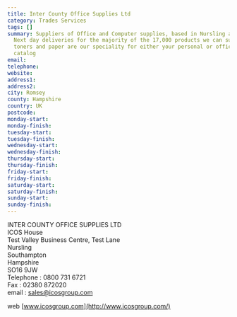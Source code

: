 ```yaml
---
title: Inter County Office Supplies Ltd
category: Trades Services
tags: []
summary: Suppliers of Office and Computer supplies, based in Nursling and Romsey.
  Next day deliveries for the majority of the 17,000 products we can supply. Ink cartridges,
  toners and paper are our speciality for either your personal or office use. (A full
  catalog
email: 
telephone: 
website: 
address1: 
address2: 
city: Romsey
county: Hampshire
country: UK
postcode: 
monday-start: 
monday-finish: 
tuesday-start: 
tuesday-finish: 
wednesday-start: 
wednesday-finish: 
thursday-start: 
thursday-finish: 
friday-start: 
friday-finish: 
saturday-start: 
saturday-finish: 
sunday-start: 
sunday-finish: 
---
```

INTER COUNTY OFFICE SUPPLIES LTD  
ICOS House  
Test Valley Business Centre, Test Lane  
Nursling  
Southampton  
Hampshire  
SO16 9JW  
Telephone : 0800 731 6721  
Fax : 02380 872020  
email : [sales@icosgroup.com](mailto:sales@icosgroup.com)

web [www.icosgroup.com](http://www.icosgroup.com/)

